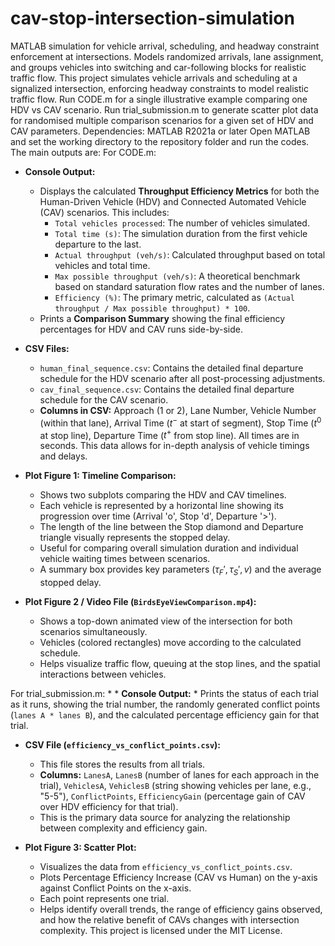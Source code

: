 # cav-stop-intersection-simulation
MATLAB simulation for vehicle arrival, scheduling, and headway constraint enforcement at intersections. Models randomized arrivals, lane assignment, and groups vehicles into switching and car-following blocks for realistic traffic flow.
This project simulates vehicle arrivals and scheduling at a signalized intersection, enforcing headway constraints to model realistic traffic flow.
Run CODE.m for a single illustrative example comparing one HDV vs CAV scenario. Run trial_submission.m to generate scatter plot data for randomised multiple comparison scenarios for a given set of HDV and CAV parameters.
Dependencies: MATLAB R2021a or later
Open MATLAB and set the working directory to the repository folder and run the codes.
The main outputs are: 
For CODE.m:
* **Console Output:**
    * Displays the calculated **Throughput Efficiency Metrics** for both the Human-Driven Vehicle (HDV) and Connected Automated Vehicle (CAV) scenarios. This includes:
        * `Total vehicles processed`: The number of vehicles simulated.
        * `Total time (s)`: The simulation duration from the first vehicle departure to the last.
        * `Actual throughput (veh/s)`: Calculated throughput based on total vehicles and total time.
        * `Max possible throughput (veh/s)`: A theoretical benchmark based on standard saturation flow rates and the number of lanes.
        * `Efficiency (%)`: The primary metric, calculated as `(Actual throughput / Max possible throughput) * 100`.
    * Prints a **Comparison Summary** showing the final efficiency percentages for HDV and CAV runs side-by-side.

* **CSV Files:**
    * `human_final_sequence.csv`: Contains the detailed final departure schedule for the HDV scenario after all post-processing adjustments.
    * `cav_final_sequence.csv`: Contains the detailed final departure schedule for the CAV scenario.
    * **Columns in CSV:** Approach (1 or 2), Lane Number, Vehicle Number (within that lane), Arrival Time ($t^-$ at start of segment), Stop Time ($t^0$ at stop line), Departure Time ($t^+$ from stop line). All times are in seconds. This data allows for in-depth analysis of vehicle timings and delays.

* **Plot Figure 1: Timeline Comparison:**
    * Shows two subplots comparing the HDV and CAV timelines.
    * Each vehicle is represented by a horizontal line showing its progression over time (Arrival 'o', Stop 'd', Departure '>').
    * The length of the line between the Stop diamond and Departure triangle visually represents the stopped delay.
    * Useful for comparing overall simulation duration and individual vehicle waiting times between scenarios.
    * A summary box provides key parameters ($\tau_F', \tau_S', v$) and the average stopped delay.

* **Plot Figure 2 / Video File (`BirdsEyeViewComparison.mp4`):**
    * Shows a top-down animated view of the intersection for both scenarios simultaneously.
    * Vehicles (colored rectangles) move according to the calculated schedule.
    * Helps visualize traffic flow, queuing at the stop lines, and the spatial interactions between vehicles.

 For trial_submission.m:
    * * **Console Output:**
    * Prints the status of each trial as it runs, showing the trial number, the randomly generated conflict points (`lanes A * lanes B`), and the calculated percentage efficiency gain for that trial.

* **CSV File (`efficiency_vs_conflict_points.csv`):**
    * This file stores the results from all trials.
    * **Columns:** `LanesA`, `LanesB` (number of lanes for each approach in the trial), `VehiclesA`, `VehiclesB` (string showing vehicles per lane, e.g., "5-5"), `ConflictPoints`, `EfficiencyGain` (percentage gain of CAV over HDV efficiency for that trial).
    * This is the primary data source for analyzing the relationship between complexity and efficiency gain.

* **Plot Figure 3: Scatter Plot:**
    * Visualizes the data from `efficiency_vs_conflict_points.csv`.
    * Plots Percentage Efficiency Increase (CAV vs Human) on the y-axis against Conflict Points on the x-axis.
    * Each point represents one trial.
    * Helps identify overall trends, the range of efficiency gains observed, and how the relative benefit of CAVs changes with intersection complexity.
This project is licensed under the MIT License.
